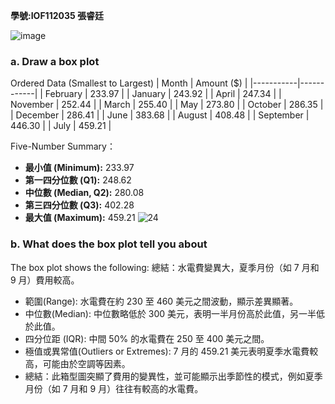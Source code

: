 **學號:IOF112035   張睿廷**

![image](https://github.com/user-attachments/assets/2b11d9c5-88fc-4a8d-a73f-7f578bd21ea2)

### a. Draw a box plot
Ordered Data (Smallest to Largest)
| Month     | Amount (\$) |
|-----------|------------|
| February  | 233.97     |
| January   | 243.92     |
| April     | 247.34     |
| November  | 252.44     |
| March     | 255.40     |
| May       | 273.80     |
| October   | 286.35     |
| December  | 286.41     |
| June      | 383.68     |
| August    | 408.48     |
| September | 446.30     |
| July      | 459.21     |

Five-Number Summary：
- **最小值 (Minimum):** 233.97
- **第一四分位數 (Q1):** 248.62
- **中位數 (Median, Q2):** 280.08
- **第三四分位數 (Q3):** 402.28
- **最大值 (Maximum):** 459.21
![24](https://github.com/user-attachments/assets/baf8a5c0-9b5c-45f7-bcca-1a901e44ebc2)

### b. What does the box plot tell you about

The box plot shows the following:
總結：水電費變異大，夏季月份（如 7 月和 9 月）費用較高。
- 範圍(Range): 水電費在約 230 至 460 美元之間波動，顯示差異顯著。
- 中位數(Median): 中位數略低於 300 美元，表明一半月份高於此值，另一半低於此值。
- 四分位距 (IQR): 中間 50% 的水電費在 250 至 400 美元之間。
- 極值或異常值(Outliers or Extremes): 7 月的 459.21 美元表明夏季水電費較高，可能由於空調等因素。
- 總結：此箱型圖突顯了費用的變異性，並可能顯示出季節性的模式，例如夏季月份（如 7 月和 9 月）往往有較高的水電費。
